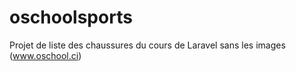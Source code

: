 # oschoolsports
Projet de liste des chaussures du cours de Laravel sans les images (www.oschool.ci)
